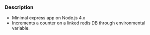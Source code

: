 ### Description

* Minimal express app on Node.js 4.x
* Increments a counter on a linked redis DB through environmental 
variable.


